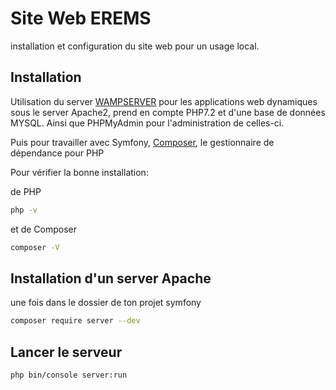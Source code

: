 # Site Web EREMS

installation et configuration du site web pour un usage local.

## Installation

Utilisation du server [WAMPSERVER](http://www.wampserver.com/) pour les applications web dynamiques sous le server Apache2, prend en compte PHP7.2 et d'une base de données MYSQL. Ainsi que PHPMyAdmin pour l'administration de celles-ci.

Puis pour travailler avec Symfony, [Composer](https://getcomposer.org/), le gestionnaire de dépendance pour PHP

Pour vérifier la bonne installation:

de PHP

```bash
php -v
```

et de Composer

```bash
composer -V
```

## Installation d'un server Apache
une fois dans le dossier de ton projet symfony

```bash
composer require server --dev
```

## Lancer le serveur
```bash
php bin/console server:run
```
